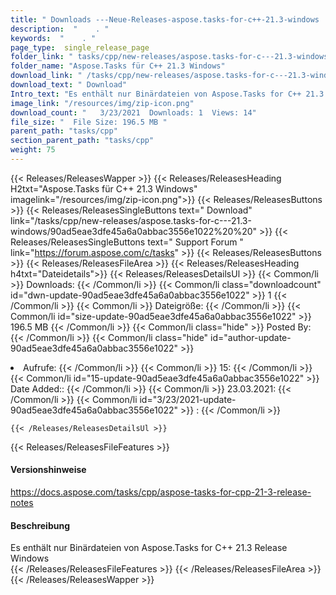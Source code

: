 ```yaml
---
title: " Downloads ---Neue-Releases-aspose.tasks-for-c++-21.3-windows . "
description:  "    . " 
keywords:  "    . " 
page_type:  single_release_page
folder_link: " tasks/cpp/new-releases/aspose.tasks-for-c---21.3-windows/"
folder_name: "Aspose.Tasks für C++ 21.3 Windows"
download_link: " /tasks/cpp/new-releases/aspose.tasks-for-c---21.3-windows/90ad5eae3dfe45a6a0abbac3556e1022"
download_text: " Download"
Intro_text: "Es enthält nur Binärdateien von Aspose.Tasks for C++ 21.3 Release Windows"
image_link: "/resources/img/zip-icon.png"
download_count: "   3/23/2021  Downloads: 1  Views: 14"
file_size: "  File Size: 196.5 MB "
parent_path: "tasks/cpp"
section_parent_path: "tasks/cpp"
weight: 75
---
```


{{< Releases/ReleasesWapper >}}
  {{< Releases/ReleasesHeading H2txt="Aspose.Tasks für C++ 21.3 Windows" imagelink="/resources/img/zip-icon.png">}}
  {{< Releases/ReleasesButtons >}}
    {{< Releases/ReleasesSingleButtons text=" Download" link="/tasks/cpp/new-releases/aspose.tasks-for-c---21.3-windows/90ad5eae3dfe45a6a0abbac3556e1022%20%20" >}}
    {{< Releases/ReleasesSingleButtons text=" Support Forum " link="https://forum.aspose.com/c/tasks" >}}
  {{< Releases/ReleasesButtons >}}
  {{< Releases/ReleasesFileArea >}}
    {{< Releases/ReleasesHeading h4txt="Dateidetails">}}
    {{< Releases/ReleasesDetailsUl >}}
            {{< Common/li >}} Downloads: {{< /Common/li >}}
      {{< Common/li class="downloadcount" id="dwn-update-90ad5eae3dfe45a6a0abbac3556e1022" >}} 1 {{< /Common/li >}}
      {{< Common/li >}} Dateigröße: {{< /Common/li >}}
      {{< Common/li id="size-update-90ad5eae3dfe45a6a0abbac3556e1022" >}} 196.5 MB {{< /Common/li >}} 
      {{< Common/li  class="hide" >}} Posted By: {{< /Common/li >}} 
      {{< Common/li class="hide" id="author-update-90ad5eae3dfe45a6a0abbac3556e1022" >}}<li> Aufrufe: {{< /Common/li >}}
      {{< Common/li >}} 15: {{< /Common/li >}}
      {{< Common/li id="15-update-90ad5eae3dfe45a6a0abbac3556e1022" >}} Date Added:: {{< /Common/li >}} 
      {{< Common/li >}} 23.03.2021: {{< /Common/li >}}
      {{< Common/li id="3/23/2021-update-90ad5eae3dfe45a6a0abbac3556e1022" >}} : {{< /Common/li >}} 

    {{< /Releases/ReleasesDetailsUl >}}

  {{< Releases/ReleasesFileFeatures >}}
      <h4>Versionshinweise</h4><div> <a href="https://docs.aspose.com/tasks/cpp/aspose-tasks-for-cpp-21-3-release-notes">https://docs.aspose.com/tasks/cpp/aspose-tasks-for-cpp-21-3-release-notes</a></div><h4> Beschreibung</h4><div class="HTMLDescription"> Es enthält nur Binärdateien von Aspose.Tasks for C++ 21.3 Release Windows</div>
  {{< /Releases/ReleasesFileFeatures >}}
 {{< /Releases/ReleasesFileArea >}}
{{< /Releases/ReleasesWapper >}}



